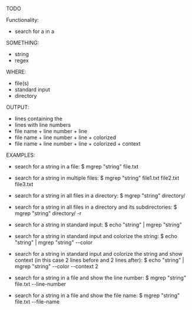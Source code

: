 TODO

Functionality:
- search for a <SOMETHING> in a <WHERE>

SOMETHING:
- string
- regex

WHERE:
- file(s)
- standard input
- directory

OUTPUT:
- lines containing the <SOMETHING>
- lines with line numbers
- file name + line number + line
- file name + line number + line + colorized <SOMETHING>
- file name + line number + line + colorized <SOMETHING> + context


EXAMPLES:
- search for a string in a file:
  $ mgrep "string" file.txt

- search for a string in multiple files:
  $ mgrep "string" file1.txt file2.txt file3.txt

- search for a string in all files in a directory:
  $ mgrep "string" directory/

- search for a string in all files in a directory and its subdirectories:
  $ mgrep "string" directory/ -r

- search for a string in standard input:
  $ echo "string" | mgrep "string"

- search for a string in standard input and colorize the string:
  $ echo "string" | mgrep "string" --color

- search for a string in standard input and colorize the string and show context (in this case 2 lines before and 2 lines after):
  $ echo "string" | mgrep "string" --color --context 2

- search for a string in a file and show the line number:
  $ mgrep "string" file.txt --line-number

- search for a string in a file and show the file name:
  $ mgrep "string" file.txt --file-name
